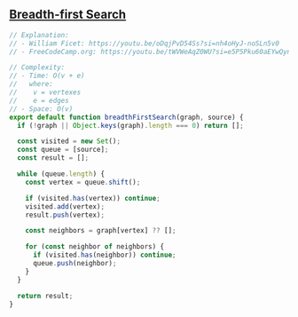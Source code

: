 ## [Breadth-first Search](https://www.greatfrontend.com/questions/algo/breadth-first-search?format=algo)

<!-- notecardId: 1755202212359 -->

```js
// Explanation:
// - William Ficet: https://youtu.be/oDqjPvD54Ss?si=nh4oHyJ-noSLn5v0
// - FreeCodeCamp.org: https://youtu.be/tWVWeAqZ0WU?si=e5P5Pku60aEYwQyn&t=648

// Complexity:
// - Time: O(v + e)
//   where:
//    v = vertexes
//    e = edges
// - Space: O(v)
export default function breadthFirstSearch(graph, source) {
  if (!graph || Object.keys(graph).length === 0) return [];

  const visited = new Set();
  const queue = [source];
  const result = [];

  while (queue.length) {
    const vertex = queue.shift();

    if (visited.has(vertex)) continue;
    visited.add(vertex);
    result.push(vertex);

    const neighbors = graph[vertex] ?? [];

    for (const neighbor of neighbors) {
      if (visited.has(neighbor)) continue;
      queue.push(neighbor);
    }
  }

  return result;
}
```
